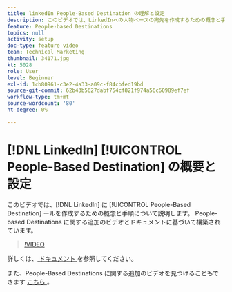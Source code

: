 ```yaml
---
title: linkedIn People-Based Destination の理解と設定
description: このビデオでは、LinkedInへの人物ベースの宛先を作成するための概念と手順について説明します。 People-based Destinations に関する追加のビデオとドキュメントに基づいて構築されています。
feature: People-based Destinations
topics: null
activity: setup
doc-type: feature video
team: Technical Marketing
thumbnail: 34171.jpg
kt: 5028
role: User
level: Beginner
exl-id: 1cb80961-c3e2-4a33-a09c-f84cbfed19bd
source-git-commit: 62b43b5627dabf754cf821f974a56c60989ef7ef
workflow-type: tm+mt
source-wordcount: '80'
ht-degree: 0%

---
```


# [!DNL LinkedIn] [!UICONTROL People-Based Destination] の概要と設定

このビデオでは、[!DNL LinkedIn] に [!UICONTROL People-Based Destination] ールを作成するための概念と手順について説明します。 People-based Destinations に関する追加のビデオとドキュメントに基づいて構築されています。

>[!VIDEO](https://video.tv.adobe.com/v/34171/?quality=12)

詳しくは、[ ドキュメント ](https://experienceleague.adobe.com/docs/audience-manager/user-guide/features/destinations/people-based/people-based-destinations-overview.html?lang=ja) を参照してください。

また、People-Based Destinations に関する追加のビデオを見つけることもできます [ こちら ](https://adobe.ly/aamlearnpbd)。

